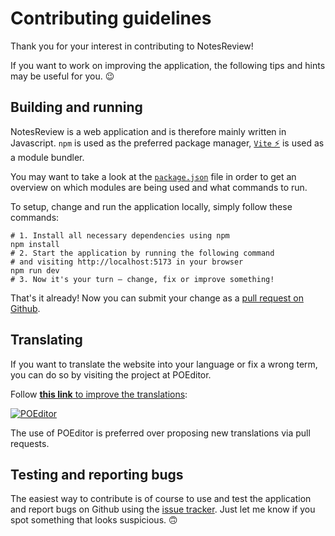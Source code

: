 # Contributing guidelines
Thank you for your interest in contributing to NotesReview!

If you want to work on improving the application, the following tips and hints may be useful for you. 😉

## Building and running
NotesReview is a web application and is therefore mainly written in Javascript. `npm` is used as the preferred package manager, [`Vite` ⚡](https://github.com/vitejs/vite) is used as a module bundler.

You may want to take a look at the [`package.json`](https://github.com/ENT8R/NotesReview/blob/main/package.json) file in order to get an overview on which modules are being used and what commands to run.

To setup, change and run the application locally, simply follow these commands:
```shell
# 1. Install all necessary dependencies using npm
npm install
# 2. Start the application by running the following command
# and visiting http://localhost:5173 in your browser
npm run dev
# 3. Now it's your turn — change, fix or improve something!
```
That's it already! Now you can submit your change as a [pull request on Github](https://docs.github.com/en/github/collaborating-with-issues-and-pull-requests/about-pull-requests).

## Translating
If you want to translate the website into your language or fix a wrong term, you can do so by visiting the project at POEditor.

Follow [**this link** to improve the translations](https://poeditor.com/join/project/oVilUChBdf):

[![POEditor](https://poeditor.com/public/images/logo_small.png)](https://poeditor.com/join/project/oVilUChBdf)

The use of POEditor is preferred over proposing new translations via pull requests.

## Testing and reporting bugs
The easiest way to contribute is of course to use and test the application and report bugs on Github using the [issue tracker](https://github.com/ENT8R/NotesReview/issues/). Just let me know if you spot something that looks suspicious. 🙃
